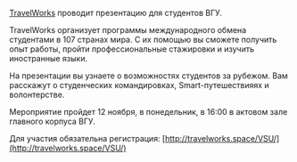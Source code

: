 [TravelWorks](https://vk.com/travelworks) проводит презентацию для студентов ВГУ.

TravelWorks организует программы международного обмена студентами в 107 странах мира. С их помощью вы сможете получить опыт работы, пройти профессиональные стажировки и изучить иностранные языки.

На презентации вы узнаете о возможностях студентов за рубежом. Вам расскажут о студенческих командировках, Smart-путешествияях и волонтерстве.

Мероприятие пройдет 12 ноября, в понедельник, в 16:00 в актовом зале главного корпуса ВГУ.

Для участия обязательна регистрация: [http://travelworks.space/VSU/](http://travelworks.space/VSU/)
